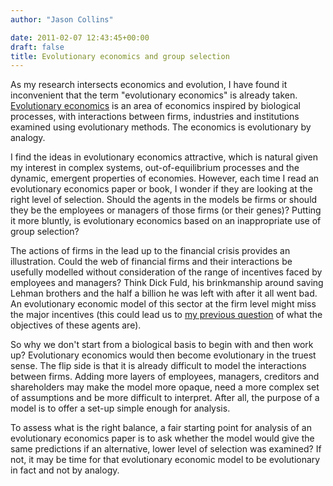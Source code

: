 ```yaml
---
author: "Jason Collins"

date: 2011-02-07 12:43:45+00:00
draft: false
title: Evolutionary economics and group selection
---
```


As my research intersects economics and evolution, I have found it inconvenient that the term "evolutionary economics" is already taken. [Evolutionary economics](http://en.wikipedia.org/wiki/Evolutionary_economics) is an area of economics inspired by biological processes, with interactions between firms, industries and institutions examined using evolutionary methods. The economics is evolutionary by analogy.

I find the ideas in evolutionary economics attractive, which is natural given my interest in complex systems, out-of-equilibrium processes and the dynamic, emergent properties of economies. However, each time I read an evolutionary economics paper or book, I wonder if they are looking at the right level of selection. Should the agents in the models be firms or should they be the employees or managers of those firms (or their genes)? Putting it more bluntly, is evolutionary economics based on an inappropriate use of group selection?

The actions of firms in the lead up to the financial crisis provides an illustration. Could the web of financial firms and their interactions be usefully modelled without consideration of the range of incentives faced by employees and managers? Think Dick Fuld, his brinkmanship around saving Lehman brothers and the half a billion he was left with after it all went bad. An evolutionary economic model of this sector at the firm level might miss the major incentives (this could lead us to [my previous question](https://www.jasoncollins.blog/what-is-the-objective/) of what the objectives of these agents are).

So why we don't start from a biological basis to begin with and then work up? Evolutionary economics would then become evolutionary in the truest sense. The flip side is that it is already difficult to model the interactions between firms. Adding more layers of employees, managers, creditors and shareholders may make the model more opaque, need a more complex set of assumptions and be more difficult to interpret. After all, the purpose of a model is to offer a set-up simple enough for analysis.

To assess what is the right balance, a fair starting point for analysis of an evolutionary economics paper is to ask whether the model would give the same predictions if an alternative, lower level of selection was examined? If not, it may be time for that evolutionary economic model to be evolutionary in fact and not by analogy.
